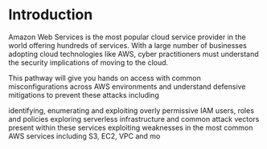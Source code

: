 # Introduction

Amazon Web Services is the most popular cloud service provider in the world offering hundreds of services. With a large number of businesses adopting cloud technologies like AWS, cyber practitioners must understand the security implications of moving to the cloud.

This pathway will give you hands on access with common misconfigurations across AWS environments and understand defensive mitigations to prevent these attacks including

identifying, enumerating and exploiting overly permissive IAM users, roles and policies
exploring serverless infrastructure and common attack vectors present within these services
exploiting weaknesses in the most common AWS services including S3, EC2, VPC and mo
